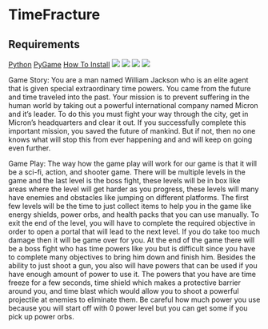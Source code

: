 # TimeFracture

<h2>Requirements</h2>
<a href="https://www.python.org/downloads/">Python</a>
<a href="https://www.lfd.uci.edu/~gohlke/pythonlibs/#pygame">PyGame</a>
<a href="https://youtu.be/_GikMdhAhv0">How To Install</a>


<img src="https://github.com/TimothyNg5808/TimeFracture/blob/master/gamescreenshot.png">
<img src="https://github.com/TimothyNg5808/TimeFracture/blob/master/gamescreenshot1.png">
<img src="https://github.com/TimothyNg5808/TimeFracture/blob/master/gamescreenshot2.png">
<img src="https://github.com/TimothyNg5808/TimeFracture/blob/master/gamescreenshot4.png">


<p>
  Game Story:
  You are a man named William Jackson who is an elite agent that is given special extraordinary time powers. You came from the future and  time traveled into the past. Your mission is to prevent suffering in the human world by taking out a powerful international company     named Micron and it’s leader. To do this you must fight your way through the city, get in Micron’s headquarters and clear it out. If you  successfully complete this important mission, you saved the future of mankind. But if not, then no one knows what will stop this from ever  happening and and will keep on going even further. 
</p>

<p>
  Game Play:
  The way how the game play will work for our game is that it will be a sci-fi, action,
and shooter game. There will be multiple levels in the game and the last level is the
boss fight, these levels will be in box like areas where the level will get harder as you
progress, these levels will many have enemies and obstacles like jumping on different
platforms. The first few levels will be the time to just collect items to help you in the
game like energy shields, power orbs, and health packs that you can use manually. To
exit the end of the level, you will have to complete the required objective in order to
open a portal that will lead to the next level. If you do take too much damage then it will
be game over for you. At the end of the game there will be a boss fight who has time
powers like you but is difficult since you have to complete many objectives to bring him
down and finish him. Besides the ability to just shoot a gun, you also will have powers
that can be used if you have enough amount of power to use it. The powers that you
have are time freeze for a few seconds, time shield which makes a protective barrier
around you, and time blast which would allow you to shoot a powerful projectile at
enemies to eliminate them. Be careful how much power you use because you will start
off with 0 power level but you can get some if you pick up power orbs.
</p>
